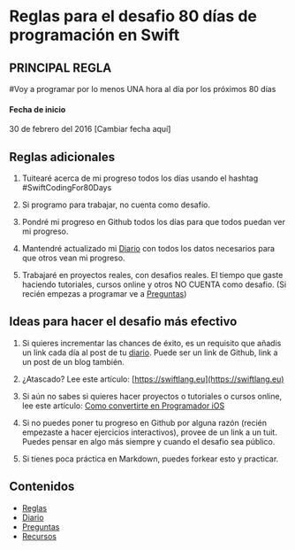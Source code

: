 # Reglas para el desafio 80 días de programación en Swift

## PRINCIPAL REGLA

#Voy a programar por lo menos UNA hora al día por los próximos 80 días

#### Fecha de inicio

30 de febrero del 2016 [Cambiar fecha aquí]

## Reglas adicionales

1. Tuitearé acerca de mi progreso todos los días usando el hashtag #SwiftCodingFor80Days

2. Si programo para trabajar, no cuenta como desafío.

3. Pondré mi progreso en Github todos los días para que todos puedan ver mi progreso.

4. Mantendré actualizado mi [Diario](MiDiario.md) con todos los datos necesarios para que otros vean mi progreso.

5. Trabajaré en proyectos reales, con desafios reales. El tiempo que gaste haciendo tutoriales, cursos online y otros NO CUENTA como desafio. (Si recién empezas a programar ve a [Preguntas](Preguntas.md))

## Ideas para hacer el desafio más efectivo

1. Si quieres incrementar las chances de éxito, es un requisito que añadis un link cada día al post de tu [diario](MiDiario.md). Puede ser un link de Github, link a un post de un blog también.

2. ¿Atascado? Lee este artículo: [https://swiftlang.eu](https://swiftlang.eu)

3. Si aún no sabes si quieres hacer proyectos o tutoriales o cursos online, lee este artículo: [Como convertirte en Programador iOS](https://www.efectoapple.com/como-convertirte-en-desarrollador-ios/)

4. Si no puedes poner tu progreso en Github por alguna razón (recién empezaste a hacer ejercicios interactivos), provee de un link a un tuit. Puedes pensar en algo más siempre y cuando el desafio sea público.

5. Si tienes poca práctica en Markdown, puedes forkear esto y practicar.

## Contenidos

* [Reglas](Reglas.md)
* [Diario](MiDiario.md) 
* [Preguntas](Preguntas.md)
* [Recursos](Recursos.md)
